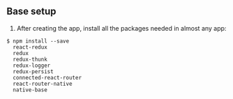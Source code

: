 ## Base setup

1. After creating the app, install all the packages needed in almost any app: 
```shell
$ npm install --save 
  react-redux 
  redux 
  redux-thunk 
  redux-logger 
  redux-persist 
  connected-react-router 
  react-router-native 
  native-base
```
